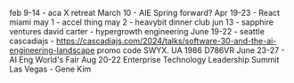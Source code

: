 
feb 9-14 - aca X retreat
March 10 - AIE Spring forward?
Apr 19-23 - React miami
may 1 - accel thing
may 2 - heavybit dinner club
jun 13 - sapphire ventures david carter - hypergrowth engineering
June 19-22 - seattle cascadiajs - https://cascadiajs.com/2024/talks/software-30-and-the-ai-engineering-landscape promo code SWYX. UA 1986 D786VR
June 23-27 - AI Eng World's Fair
Aug 20-22 Enterprise Technology Leadership Summit Las Vegas - Gene Kim